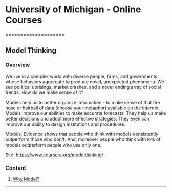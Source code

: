 # University of Michigan - Online Courses
====================

## Model Thinking

### Overview

We live in a complex world with diverse people, firms, and governments whose behaviors aggregate to produce novel, unexpected phenomena. We see political uprisings, market crashes, and a never ending array of social trends. How do we make sense of it? 

Models help us to better organize information - to make sense of that fire hose or hairball of data (choose your metaphor) available on the Internet. Models improve our abilities to make accurate forecasts. They help us make better decisions and adopt more effective strategies. They even can improve our ability to design institutions and procedures. 

Models. Evidence shows that people who think with models consistently outperform those who don't. And, moreover people who think with lots of models outperform people who use only one. 

Site: https://www.coursera.org/modelthinking/

### Content

1. [Why Model?](https://github.com/KartikTalwar/OnlineCourses/blob/master/University%20of%20Michigan/Model%20Thinking/01.%20Why%20Model.md)

______________________________________________________________